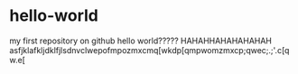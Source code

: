 # hello-world
my first repository on github
hello world?????
HAHAHHAHAHAHAHAH
asfjklafkljdklfjlsdnvclwepofmpozmxcmq[wkdp[qmpwomzmxcp;qwec;.;'.c[qw.e[
